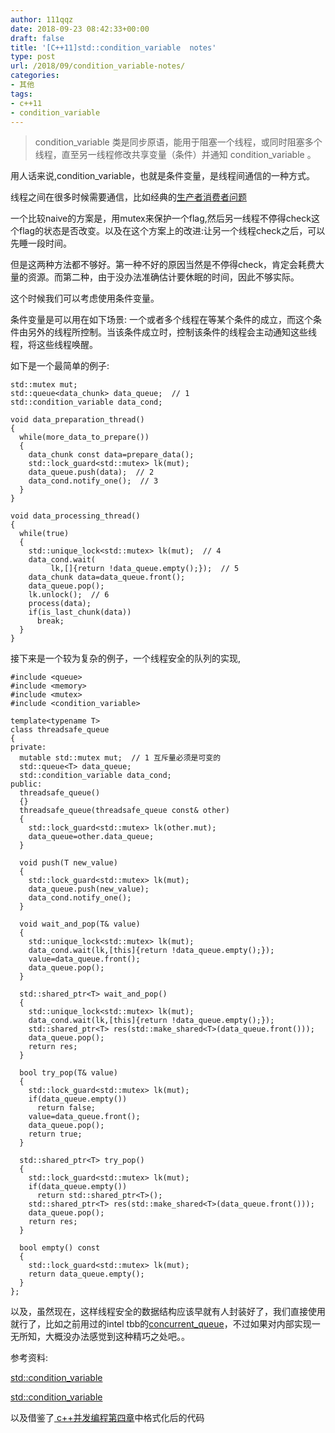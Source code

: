 ```yaml
---
author: 111qqz
date: 2018-09-23 08:42:33+00:00
draft: false
title: '[C++11]std::condition_variable  notes'
type: post
url: /2018/09/condition_variable-notes/
categories:
- 其他
tags:
- c++11
- condition_variable
---
```


<blockquote>condition_variable 类是同步原语，能用于阻塞一个线程，或同时阻塞多个线程，直至另一线程修改共享变量（条件）并通知 condition_variable 。</blockquote>


用人话来说,condition_variable，也就是条件变量，是线程间通信的一种方式。

线程之间在很多时候需要通信，比如经典的[生产者消费者问题](https://zh.wikipedia.org/zh-hk/)

一个比较naive的方案是，用mutex来保护一个flag,然后另一线程不停得check这个flag的状态是否改变。以及在这个方案上的改进:让另一个线程check之后，可以先睡一段时间。

但是这两种方法都不够好。第一种不好的原因当然是不停得check，肯定会耗费大量的资源。而第二种，由于没办法准确估计要休眠的时间，因此不够实际。

这个时候我们可以考虑使用条件变量。

条件变量是可以用在如下场景: 一个或者多个线程在等某个条件的成立，而这个条件由另外的线程所控制。当该条件成立时，控制该条件的线程会主动通知这些线程，将这些线程唤醒。

如下是一个最简单的例子:

    
    std::mutex mut;
    std::queue<data_chunk> data_queue;  // 1
    std::condition_variable data_cond;
    
    void data_preparation_thread()
    {
      while(more_data_to_prepare())
      {
        data_chunk const data=prepare_data();
        std::lock_guard<std::mutex> lk(mut);
        data_queue.push(data);  // 2
        data_cond.notify_one();  // 3
      }
    }
    
    void data_processing_thread()
    {
      while(true)
      {
        std::unique_lock<std::mutex> lk(mut);  // 4
        data_cond.wait(
             lk,[]{return !data_queue.empty();});  // 5
        data_chunk data=data_queue.front();
        data_queue.pop();
        lk.unlock();  // 6
        process(data);
        if(is_last_chunk(data))
          break;
      }
    }


接下来是一个较为复杂的例子，一个线程安全的队列的实现,

    
    #include <queue>
    #include <memory>
    #include <mutex>
    #include <condition_variable>
    
    template<typename T>
    class threadsafe_queue
    {
    private:
      mutable std::mutex mut;  // 1 互斥量必须是可变的 
      std::queue<T> data_queue;
      std::condition_variable data_cond;
    public:
      threadsafe_queue()
      {}
      threadsafe_queue(threadsafe_queue const& other)
      {
        std::lock_guard<std::mutex> lk(other.mut);
        data_queue=other.data_queue;
      }
    
      void push(T new_value)
      {
        std::lock_guard<std::mutex> lk(mut);
        data_queue.push(new_value);
        data_cond.notify_one();
      }
    
      void wait_and_pop(T& value)
      {
        std::unique_lock<std::mutex> lk(mut);
        data_cond.wait(lk,[this]{return !data_queue.empty();});
        value=data_queue.front();
        data_queue.pop();
      }
    
      std::shared_ptr<T> wait_and_pop()
      {
        std::unique_lock<std::mutex> lk(mut);
        data_cond.wait(lk,[this]{return !data_queue.empty();});
        std::shared_ptr<T> res(std::make_shared<T>(data_queue.front()));
        data_queue.pop();
        return res;
      }
    
      bool try_pop(T& value)
      {
        std::lock_guard<std::mutex> lk(mut);
        if(data_queue.empty())
          return false;
        value=data_queue.front();
        data_queue.pop();
        return true;
      }
    
      std::shared_ptr<T> try_pop()
      {
        std::lock_guard<std::mutex> lk(mut);
        if(data_queue.empty())
          return std::shared_ptr<T>();
        std::shared_ptr<T> res(std::make_shared<T>(data_queue.front()));
        data_queue.pop();
        return res;
      }
    
      bool empty() const
      {
        std::lock_guard<std::mutex> lk(mut);
        return data_queue.empty();
      }
    };


以及，虽然现在，这样线程安全的数据结构应该早就有人封装好了，我们直接使用就行了，比如之前用过的intel tbb的[concurrent_queue](https://software.intel.com/en-us/node/506200)，不过如果对内部实现一无所知，大概没办法感觉到这种精巧之处吧。。

参考资料:

[std::condition_variable](http://www.enseignement.polytechnique.fr/informatique/INF478/docs/Cpp/en/cpp/thread/condition_variable.html)

[std::condition_variable](https://zh.cppreference.com/w/cpp/thread/condition_variable)

以及借鉴了[ c++并发编程第四章](https://www.kancloud.cn/jxm_zn/cpp_concurrency_in_action/264954#322__96)中格式化后的代码








